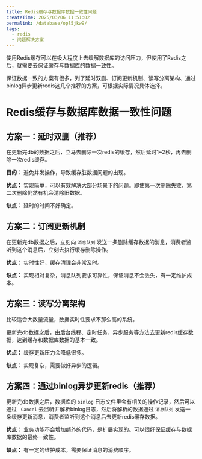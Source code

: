```yaml
---
title: Redis缓存与数据库数据一致性问题
createTime: 2025/03/06 11:51:02
permalink: /database/opl5jkw9/
tags:
  - redis
  - 问题解决方案
---
```


使用Redis缓存可以在极大程度上去缓解数据库的访问压力，但使用了Redis之后，就需要去保证缓存与数据库的数据一致性。

保证数据一致的方案有很多，列了延时双删、订阅更新机制、读写分离架构、通过binlog异步更新redis这几个推荐的方案，可根据实际情况具体选择。

<!-- more -->

# Redis缓存与数据库数据一致性问题

## 方案一：延时双删（推荐）

在更新完db的数据之后，立马去删除一次redis的缓存，然后延时1~2秒，再去删除一次redis缓存。

**目的：** 避免并发操作，导致缓存脏数据问题的出现。

**优点：** 实现简单，可以有效解决大部分场景下的问题。即使第一次删除失败，第二次删除仍然有机会清除旧数据。

**缺点：** 延时的时间不好确定。



## 方案二：订阅更新机制

在更新完db数据之后，立刻向 `消息队列` 发送一条删除缓存数据的消息，消费者监听到这个消息后，立刻去执行缓存删除操作。

**优点：** 实时性好，缓存清理会非常及时。

**缺点：** 实现相对复杂，消息队列要求可靠性，保证消息不会丢失，有一定维护成本。



## 方案三：读写分离架构

比较适合大数量流量，数据实时性要求不那么高的系统。

更新完db数据之后，由后台线程、定时任务、异步服务等方法去更新redis缓存数据，达到缓存和数据库数据的基本一致。

**优点：** 缓存更新压力会降低很多。

**缺点：** 实现复杂，需要做好异步的逻辑。



## 方案四：通过binlog异步更新redis（推荐）

更新完db数据之后，数据库的 `binlog` 日志文件里会有相关的操作记录，然后可以通过 ` Cancel` 去监听并解析binlog日志，然后将解析的数据通过 `消息队列` 发送一条缓存更新消息，消费者监听到这个消息后去更新redis缓存数据。

**优点：** 业务功能不会增加额外的代码，是扩展实现的。可以很好保证缓存与数据库数据的最终一致性。

**缺点：** 有一定的维护成本，需要保证消息的消费顺序。
